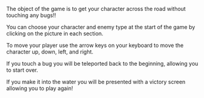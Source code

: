 The object of the game is to get your character across the road without touching any bugs!!

You can choose your character and enemy type at the start of the game by clicking on the picture in each section.

To move your player use the arrow keys on your keyboard to move the character up, down, left, and right.

If you touch a bug you will be teleported back to the beginning, allowing you to start over.

If you make it into the water you will be presented with a victory screen allowing you to play again!